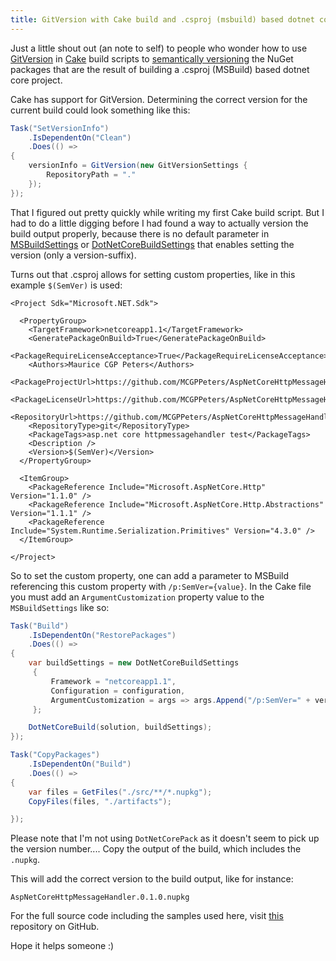 ```yaml
---
title: GitVersion with Cake build and .csproj (msbuild) based dotnet core projects
---
```


Just a little shout out (an note to self) to people who wonder how to use [GitVersion](https://github.com/GitTools/GitVersion) in [Cake](http://cakebuild.net/) build scripts to [semantically versioning](http://semver.org/) the NuGet packages that are the result of building a .csproj (MSBuild) based dotnet core project.

Cake has support for GitVersion. Determining the correct version for the current build could look something like this:

```c#
Task("SetVersionInfo")
    .IsDependentOn("Clean")
    .Does(() =>
{
    versionInfo = GitVersion(new GitVersionSettings {
        RepositoryPath = "."
    });
});
```

That I figured out pretty quickly while writing my first Cake build script. But I had to do a little digging before I had found a way to actually version the build output properly, because there is no default parameter in [MSBuildSettings](http://cakebuild.net/api/Cake.Common.Tools.MSBuild/MSBuildSettings/) or [DotNetCoreBuildSettings](http://cakebuild.net/api/Cake.Common.Tools.DotNetCore.Build/DotNetCoreBuildSettings/) that enables setting the version (only a version-suffix).

Turns out that .csproj allows for setting custom properties, like in this example ```$(SemVer)``` is used:

```MSBuild
<Project Sdk="Microsoft.NET.Sdk">

  <PropertyGroup>
    <TargetFramework>netcoreapp1.1</TargetFramework>
    <GeneratePackageOnBuild>True</GeneratePackageOnBuild>
    <PackageRequireLicenseAcceptance>True</PackageRequireLicenseAcceptance>
    <Authors>Maurice CGP Peters</Authors>
    <PackageProjectUrl>https://github.com/MCGPPeters/AspNetCoreHttpMessageHandler</PackageProjectUrl>
    <PackageLicenseUrl>https://github.com/MCGPPeters/AspNetCoreHttpMessageHandler/blob/master/LICENSE</PackageLicenseUrl>
    <RepositoryUrl>https://github.com/MCGPPeters/AspNetCoreHttpMessageHandler.git</RepositoryUrl>
    <RepositoryType>git</RepositoryType>
    <PackageTags>asp.net core httpmessagehandler test</PackageTags>
    <Description />
    <Version>$(SemVer)</Version>
  </PropertyGroup>

  <ItemGroup>
    <PackageReference Include="Microsoft.AspNetCore.Http" Version="1.1.0" />
    <PackageReference Include="Microsoft.AspNetCore.Http.Abstractions" Version="1.1.1" />
    <PackageReference Include="System.Runtime.Serialization.Primitives" Version="4.3.0" />
  </ItemGroup>

</Project>
```

So to set the custom property, one can add a parameter to MSBuild referencing this custom property with ```/p:SemVer={value}```. In the Cake file you must add an ```ArgumentCustomization``` property value to the ```MSBuildSettings``` like so:

```c#
Task("Build")
    .IsDependentOn("RestorePackages")
    .Does(() =>
{
    var buildSettings = new DotNetCoreBuildSettings
     {
         Framework = "netcoreapp1.1",
         Configuration = configuration,
         ArgumentCustomization = args => args.Append("/p:SemVer=" + versionInfo.NuGetVersionV2)
     };

    DotNetCoreBuild(solution, buildSettings);
});

Task("CopyPackages")
    .IsDependentOn("Build")
    .Does(() =>
{
    var files = GetFiles("./src/**/*.nupkg");
    CopyFiles(files, "./artifacts");

});
```

Please note that I'm not using ```DotNetCorePack``` as it doesn't seem to pick up the version number.... Copy the output of the build, which includes the ```.nupkg```.

This will add the correct version to the build output, like for instance:

```AspNetCoreHttpMessageHandler.0.1.0.nupkg```

For the full source code including the samples used here, visit [this](https://github.com/MCGPPeters/AspNetCoreHttpMessageHandler) repository on GitHub.

Hope it helps someone :)